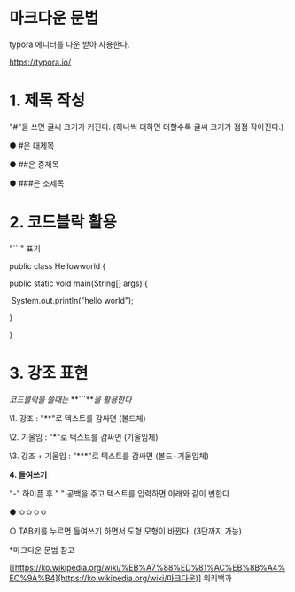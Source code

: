 # **마크다운 문법**



typora 에디터를 다운 받아 사용한다.

<https://typora.io/>



# **1. 제목 작성**

"#"을 쓰면 글씨 크기가 커진다. (하나씩 더하면 더할수록 글씨 크기가 점점 작아진다.)

●     #은 대제목

●     ##은 중제목

●     ###은 소제목

# **2. 코드블락 활용**

"```" 표기

public class Hellowworld {

   public static void main(String[] args) {

​       System.out.println("hello world");

  }

}

# **3. 강조 표현**

*코드블락을 쓸때는* **```***을 활용한다*

\1.    강조 : "**"로 텍스트를 감싸면 (볼드체)

\2.    기울임 : "*"로 텍스트를 감싸면 (기울임체)

\3.    강조 + 기울임 : "***"로 텍스트를 감싸면 (볼드+기울임체)

 

**4. 들여쓰기**

"-" 하이픈 후 " " 공백을 주고 텍스트를 입력하면 아래와 같이 변한다.

●     ㅇㅇㅇㅇ

○     TAB키를 누르면 들여쓰기 하면서 도형 모형이 바뀐다. (3단까지 가능)

*마크다운 문법 참고

[[https://ko.wikipedia.org/wiki/%EB%A7%88%ED%81%AC%EB%8B%A4%EC%9A%B4](https://ko.wikipedia.org/wiki/마크다운)] 위키백과

 

 